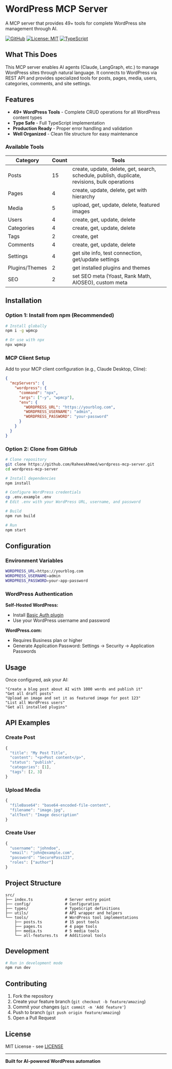 # WordPress MCP Server

A MCP server that provides 49+ tools for complete WordPress site management through AI.

[![GitHub](https://img.shields.io/badge/GitHub-wordpress--mcp--server-blue?logo=github)](https://github.com/RaheesAhmed/wordpress-mcp-server)
[![License: MIT](https://img.shields.io/badge/License-MIT-yellow.svg)](LICENSE)
[![TypeScript](https://img.shields.io/badge/TypeScript-5.0-blue)](https://www.typescriptlang.org/)

## What This Does

This MCP server enables AI agents (Claude, LangGraph, etc.) to manage WordPress sites through natural language. It connects to WordPress via REST API and provides specialized tools for posts, pages, media, users, categories, comments, and site settings.

## Features

- **49+ WordPress Tools** - Complete CRUD operations for all WordPress content types
- **Type Safe** - Full TypeScript implementation
- **Production Ready** - Proper error handling and validation
- **Well Organized** - Clean file structure for easy maintenance

### Available Tools

| Category | Count | Tools |
|----------|-------|-------|
| Posts | 15 | create, update, delete, get, search, schedule, publish, duplicate, revisions, bulk operations |
| Pages | 4 | create, update, delete, get with hierarchy |
| Media | 5 | upload, get, update, delete, featured images |
| Users | 4 | create, get, update, delete |
| Categories | 4 | create, get, update, delete |
| Tags | 2 | create, get |
| Comments | 4 | create, get, update, delete |
| Settings | 4 | get site info, test connection, get/update settings |
| Plugins/Themes | 2 | get installed plugins and themes |
| SEO | 2 | set SEO meta (Yoast, Rank Math, AIOSEO), custom meta |

## Installation

### Option 1: Install from npm (Recommended)

```bash
# Install globally
npm i -g wpmcp

# Or use with npx
npx wpmcp
```

### MCP Client Setup

Add to your MCP client configuration (e.g., Claude Desktop, Cline):

```json
{
  "mcpServers": {
    "wordpress": {
      "command": "npx",
      "args": ["-y", "wpmcp"],
      "env": {
        "WORDPRESS_URL": "https://yourblog.com",
        "WORDPRESS_USERNAME": "admin",
        "WORDPRESS_PASSWORD": "your-password"
      }
    }
  }
}
```

### Option 2: Clone from GitHub

```bash
# Clone repository
git clone https://github.com/RaheesAhmed/wordpress-mcp-server.git
cd wordpress-mcp-server

# Install dependencies
npm install

# Configure WordPress credentials
cp .env.example .env
# Edit .env with your WordPress URL, username, and password

# Build
npm run build

# Run
npm start
```

## Configuration

### Environment Variables

```bash
WORDPRESS_URL=https://yourblog.com
WORDPRESS_USERNAME=admin
WORDPRESS_PASSWORD=your-app-password
```

### WordPress Authentication

**Self-Hosted WordPress:**
- Install [Basic Auth plugin](https://github.com/WP-API/Basic-Auth)
- Use your WordPress username and password

**WordPress.com:**
- Requires Business plan or higher
- Generate Application Password: Settings → Security → Application Passwords



## Usage

Once configured, ask your AI:

```
"Create a blog post about AI with 1000 words and publish it"
"Get all draft posts"
"Upload an image and set it as featured image for post 123"
"List all WordPress users"
"Get all installed plugins"
```

## API Examples

### Create Post

```typescript
{
  "title": "My Post Title",
  "content": "<p>Post content</p>",
  "status": "publish",
  "categories": [1],
  "tags": [2, 3]
}
```

### Upload Media

```typescript
{
  "fileBase64": "base64-encoded-file-content",
  "filename": "image.jpg",
  "altText": "Image description"
}
```

### Create User

```typescript
{
  "username": "johndoe",
  "email": "john@example.com",
  "password": "SecurePass123",
  "roles": ["author"]
}
```

## Project Structure

```
src/
├── index.ts              # Server entry point
├── config/               # Configuration
├── types/                # TypeScript definitions
├── utils/                # API wrapper and helpers
└── tools/                # WordPress tool implementations
    ├── posts.ts          # 15 post tools
    ├── pages.ts          # 4 page tools
    ├── media.ts          # 5 media tools
    └── all-features.ts   # Additional tools
```

## Development

```bash
# Run in development mode
npm run dev

```

## Contributing

1. Fork the repository
2. Create your feature branch (`git checkout -b feature/amazing`)
3. Commit your changes (`git commit -m 'Add feature'`)
4. Push to branch (`git push origin feature/amazing`)
5. Open a Pull Request

## License

MIT License - see [LICENSE](LICENSE)


---

**Built for AI-powered WordPress automation**
